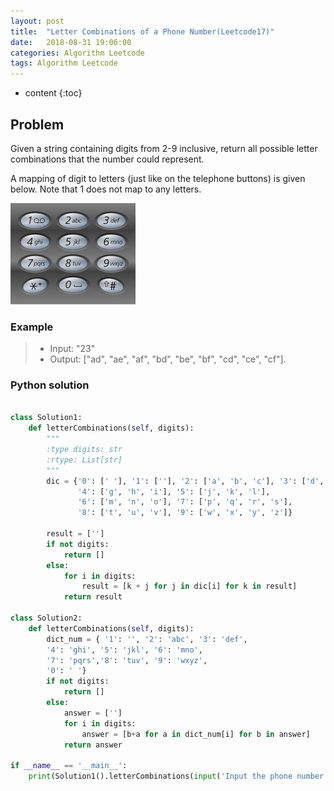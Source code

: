 ```yaml
---
layout: post
title:  "Letter Combinations of a Phone Number(Leetcode17)"
date:   2018-08-31 19:06:00
categories: Algorithm Leetcode
tags: Algorithm Leetcode
---
```


* content
{:toc}

## Problem

Given a string containing digits from 2-9 inclusive, return all possible letter combinations that the number could represent.

A mapping of digit to letters (just like on the telephone buttons) is given below. Note that 1 does not map to any letters.

![leetcode17 picture](https://raw.githubusercontent.com/love-douya/love-douya.github.io/master/picture/leetcode17%20picture.png)

### Example

>* Input: "23"
>* Output: ["ad", "ae", "af", "bd", "be", "bf", "cd", "ce", "cf"].





### Python solution

```python

class Solution1:
    def letterCombinations(self, digits):
        """
        :type digits: str
        :rtype: List[str]
        """
        dic = {'0': [' '], '1': [''], '2': ['a', 'b', 'c'], '3': ['d', 'e', 'f'],
               '4': ['g', 'h', 'i'], '5': ['j', 'k', 'l'],
               '6': ['m', 'n', 'o'], '7': ['p', 'q', 'r', 's'],
               '8': ['t', 'u', 'v'], '9': ['w', 'x', 'y', 'z']}
    
        result = ['']
        if not digits:
            return []
        else:
            for i in digits:
                result = [k + j for j in dic[i] for k in result]
            return result

class Solution2:
    def letterCombinations(self, digits):
        dict_num = { '1': '', '2': 'abc', '3': 'def',
        '4': 'ghi', '5': 'jkl', '6': 'mno',
        '7': 'pqrs','8': 'tuv', '9': 'wxyz',
        '0': ' '}
        if not digits:
            return []
        else:
            answer = ['']
            for i in digits:
                answer = [b+a for a in dict_num[i] for b in answer] 
            return answer

if __name__ == '__main__':
    print(Solution1().letterCombinations(input('Input the phone number: ')))

```